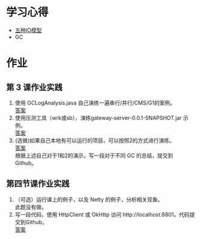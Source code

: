 # 学习心得
- [五种IO模型](IOModel.md)
- GC

# 作业
## 第 3 课作业实践
1. 使用 GCLogAnalysis.java 自己演练一遍串行/并行/CMS/G1的案例。
   <br/>[答案](course3-question1.md)
2. 使用压测工具（wrk或sb），演练gateway-server-0.0.1-SNAPSHOT.jar 示例。
   <br/>[答案](course3-question2.md)
3. (选做)如果自己本地有可以运行的项目，可以按照2的方式进行演练。
   <br/>[答案](course3-question3.md)
<br/>根据上述自己对于1和2的演示，写一段对于不同 GC 的总结，提交到 Github。

## 第四节课作业实践
1. （可选）运行课上的例子，以及 Netty 的例子，分析相关现象。
   <br/> 此题没有做。
2. 写一段代码，使用 HttpClient 或 OkHttp 访问 http://localhost:8801，代码提交到Github。
   <br/>[答案](course4-question2.md)